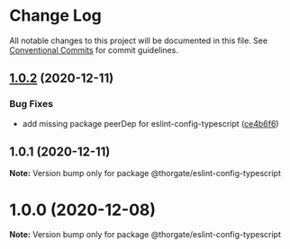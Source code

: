 # Change Log

All notable changes to this project will be documented in this file.
See [Conventional Commits](https://conventionalcommits.org) for commit guidelines.

## [1.0.2](https://github.com/thorgate/javascript/compare/@thorgate/eslint-config-typescript@1.0.1...@thorgate/eslint-config-typescript@1.0.2) (2020-12-11)


### Bug Fixes

* add missing package peerDep for eslint-config-typescript ([ce4b6f6](https://github.com/thorgate/javascript/commit/ce4b6f6f8f85d58f806674996fc5b9b518d688fa))





## 1.0.1 (2020-12-11)

**Note:** Version bump only for package @thorgate/eslint-config-typescript





# 1.0.0 (2020-12-08)

**Note:** Version bump only for package @thorgate/eslint-config-typescript
